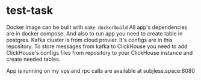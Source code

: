 # test-task

Docker image can be built with ```make dockerbuild```
All app's dependencies are in docker compose. And also to run app you need to create table in postgres. 
Kafka cluster is from cloud provier. It's configs are in this repository.
To store messages from kafka to ClickHouse you need to add ClickHouse's configs files from repository to your ClickHouse instance and create needed tables.

App is running on my vps and rpc calls are available at subjless.space:8080
